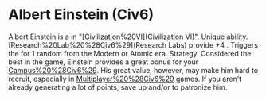 # Albert Einstein (Civ6)

Albert Einstein is a in "[Civilization%20VI](Civilization VI)".
Unique ability.
[Research%20Lab%20%28Civ6%29](Research Labs) provide +4 . Triggers the for 1 random from the Modern or Atomic era.
Strategy.
Considered the best in the game, Einstein provides a great bonus for your [Campus%20%28Civ6%29](Campuses). His great value, however, may make him hard to recruit, especially in [Multiplayer%20%28Civ6%29](multiplayer) games. If you aren't already generating a lot of points, save up and/or to patronize him.